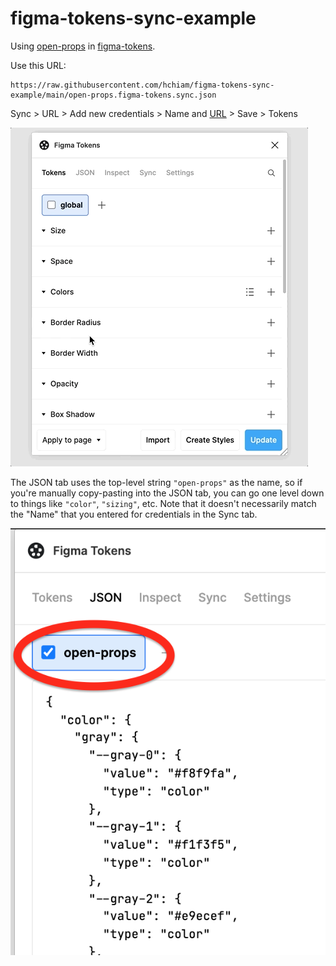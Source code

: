 # figma-tokens-sync-example

Using [open-props](https://github.com/argyleink/open-props) in [figma-tokens](https://github.com/six7/figma-tokens).

Use this URL: 

```
https://raw.githubusercontent.com/hchiam/figma-tokens-sync-example/main/open-props.figma-tokens.sync.json
```

Sync > URL > Add new credentials > Name and [URL](https://raw.githubusercontent.com/hchiam/figma-tokens-sync-example/main/open-props.figma-tokens.sync.json) > Save > Tokens

![setup](setup.gif)

The JSON tab uses the top-level string `"open-props"` as the name, so if you're manually copy-pasting into the JSON tab, you can go one level down to things like `"color"`, `"sizing"`, etc. Note that it doesn't necessarily match the "Name" that you entered for credentials in the Sync tab.

![JSON tab looks different](json-tab-looks-different.png)
